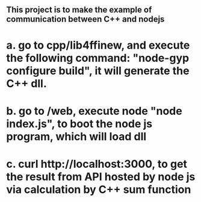 ## This project is to make the example of communication between C++ and nodejs
# a. go to cpp/lib4ffinew, and execute the following command: "node-gyp configure build", it will generate the C++ dll.
# b. go to /web, execute node "node index.js", to boot the node js program, which will load dll
# c. curl http://localhost:3000, to get the result from API hosted by node js via calculation by C++ sum function
